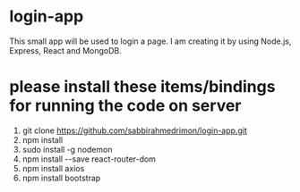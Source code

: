 # login-app
This small app will be used to login a page. I am creating it by using Node.js, Express, React and MongoDB. 
# please install these items/bindings for running the code on server
 1) git clone https://github.com/sabbirahmedrimon/login-app.git
 2) npm install
 3) sudo install -g nodemon
 4) npm install --save react-router-dom
 5) npm install axios
 6) npm install bootstrap
